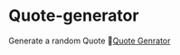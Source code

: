 # Quote-generator
Generate a random Quote
🔗[Quote Genrator](https://rawcdn.githack.com/JohannLHD/Quote-generator/9938b8a43d8dfbd29557c4667274c09c4ec1cb8e/index.html)
